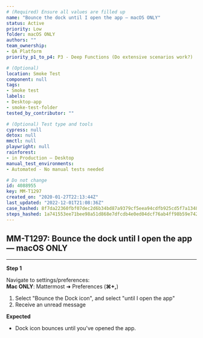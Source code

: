```yaml
---
# (Required) Ensure all values are filled up
name: "Bounce the dock until I open the app — macOS ONLY"
status: Active
priority: Low
folder: macOS ONLY
authors: ""
team_ownership: 
- QA Platform
priority_p1_to_p4: P3 - Deep Functions (Do extensive scenarios work?)

# (Optional)
location: Smoke Test
component: null
tags:
- Smoke test
labels: 
- Desktop-app
- smoke-test-folder
tested_by_contributor: ""

# (Optional) Test type and tools
cypress: null
detox: null
mmctl: null
playwright: null
rainforest: 
- in Production — Desktop
manual_test_environments:
- Automated - No manual tests needed

# Do not change
id: 4088955
key: MM-T1297
created_on: "2020-01-27T22:13:44Z"
last_updated: "2022-12-01T21:08:36Z"
case_hashed: 8f7da22360fbf07dec2d6b34bd87a9379cf5eea94cdfb925cd5f7a1348e7062f4d9b21cfeadbfe558acc57417f8a3292
steps_hashed: 1a741553ee71bee98a51d868e7dfcdb4e0ed04dcf76ab4ff98b59e7425ef3da2d17499e6f0f970bb3c63862bc32c6c4b
---
```


<!-- (Auto-generated) Based on frontmatter's "key" and "name" -->

## MM-T1297: Bounce the dock until I open the app — macOS ONLY

---

**Step 1**

Navigate to settings/preferences:\
**Mac ONLY**: Mattermost ➜ Preferences (**⌘+,**)

1. Select "Bounce the Dock icon", and select "until I open the app"
2. Receive an unread message

**Expected**

- Dock icon bounces until you've opened the app.
